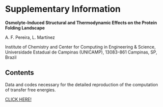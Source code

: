 
# Supplementary Information

**Osmolyte-Induced Structural and Thermodynamic Effects on the Protein Folding Landscape**

A. F. Pereira, L. Martínez

Institute of Chemistry and Center for Computing in Engineering & Science, Universidade Estadual de Campinas (UNICAMP), 13083-861 Campinas, SP, Brazil

## Contents

Data and codes necessary for the detailed reproduction of the computation of transfer free energies.

[CLICK HERE!](https://m3g.github.io/PereiraMartinez2025.jl/dev)

